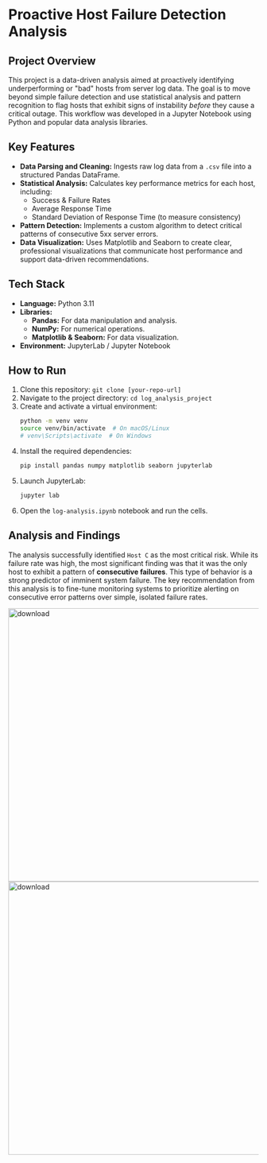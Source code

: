 

# Proactive Host Failure Detection Analysis

## Project Overview

This project is a data-driven analysis aimed at proactively identifying underperforming or "bad" hosts from server log data. The goal is to move beyond simple failure detection and use statistical analysis and pattern recognition to flag hosts that exhibit signs of instability *before* they cause a critical outage. This workflow was developed in a Jupyter Notebook using Python and popular data analysis libraries.

## Key Features

- **Data Parsing and Cleaning:** Ingests raw log data from a `.csv` file into a structured Pandas DataFrame.
- **Statistical Analysis:** Calculates key performance metrics for each host, including:
    - Success & Failure Rates
    - Average Response Time
    - Standard Deviation of Response Time (to measure consistency)
- **Pattern Detection:** Implements a custom algorithm to detect critical patterns of consecutive 5xx server errors.
- **Data Visualization:** Uses Matplotlib and Seaborn to create clear, professional visualizations that communicate host performance and support data-driven recommendations.

## Tech Stack

- **Language:** Python 3.11
- **Libraries:**
    - **Pandas:** For data manipulation and analysis.
    - **NumPy:** For numerical operations.
    - **Matplotlib & Seaborn:** For data visualization.
- **Environment:** JupyterLab / Jupyter Notebook

## How to Run

1.  Clone this repository: `git clone [your-repo-url]`
2.  Navigate to the project directory: `cd log_analysis_project`
3.  Create and activate a virtual environment:
    ```bash
    python -m venv venv
    source venv/bin/activate  # On macOS/Linux
    # venv\Scripts\activate  # On Windows
    ```
4.  Install the required dependencies:
    ```bash
    pip install pandas numpy matplotlib seaborn jupyterlab
    ```
5.  Launch JupyterLab:
    ```bash
    jupyter lab
    ```
6.  Open the `log-analysis.ipynb` notebook and run the cells.

## Analysis and Findings

The analysis successfully identified `Host C` as the most critical risk. While its failure rate was high, the most significant finding was that it was the only host to exhibit a pattern of **consecutive failures**. This type of behavior is a strong predictor of imminent system failure. The key recommendation from this analysis is to fine-tune monitoring systems to prioritize alerting on consecutive error patterns over simple, isolated failure rates.

<img width="840" height="550" alt="download" src="https://github.com/user-attachments/assets/ec528c3a-29db-4c26-9e27-6a73cac23312" />


<img width="840" height="550" alt="download" src="https://github.com/user-attachments/assets/ad34e7f6-bcaf-4d3c-a62a-13b23bc9ad34" />


